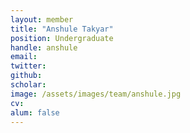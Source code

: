 ```yaml
---
layout: member
title: "Anshule Takyar"
position: Undergraduate
handle: anshule
email:
twitter:
github:
scholar:
image: /assets/images/team/anshule.jpg
cv:
alum: false
---
```

